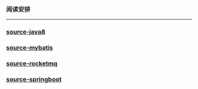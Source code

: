 ### 阅读安排

---

### [source-java8]() 

### [source-mybatis]() 

### [source-rocketmq]() 

### [source-springboot]() 



